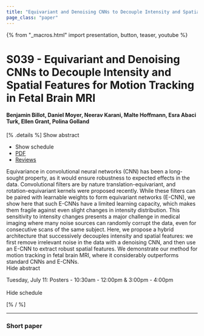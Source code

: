 ```yaml
---
title: "Equivariant and Denoising CNNs to Decouple Intensity and Spatial Features for Motion Tracking in Fetal Brain MRI"
page_class: "paper"
---
```


{% from "_macros.html" import presentation, button, teaser, youtube %}

# S039 - Equivariant and Denoising CNNs to Decouple Intensity and Spatial Features for Motion Tracking in Fetal Brain MRI

#### Benjamin Billot, Daniel Moyer, Neerav Karani, Malte Hoffmann, Esra Abaci Turk, Ellen Grant, Polina Golland

[% .details %]
<a class="toggle_visibility" data-selector=".abstract" data-level="3">Show abstract</a>
- <a class="toggle_visibility" data-selector=".schedule" data-level="3">Show schedule</a>
- <a href="https://openreview.net/pdf?id=C7VKeiHeZT">PDF</a>
- <a href="https://openreview.net/forum?id=C7VKeiHeZT">Reviews</a>

<p>
    <span class="abstract">
        Equivariance in convolutional neural networks (CNN) has been a long-sought property, as it would ensure robustness to expected effects in the data. Convolutional filters are by nature translation-equivariant, and rotation-equivariant kernels were proposed recently. While these filters can be paired with learnable weights to form equivariant networks (E-CNN), we show here that such E-CNNs have a limited learning capacity, which makes them fragile against even slight changes in intensity distribution. This sensitivity to intensity changes presents a major challenge in medical imaging where many noise sources can randomly corrupt the data, even for consecutive scans of the same subject. Here, we propose a hybrid architecture that successively decouples intensity and spatial features: we first remove irrelevant noise in the data with a denoising CNN, and then use an E-CNN to extract robust spatial features. We demonstrate our method for motion tracking in fetal brain MRI, where it considerably outperforms standard CNNs and E-CNNs.
        <br>
        <span class="actions"><a class="toggle_visibility" data-level="2">Hide abstract</a></span>
    </span>
</p>

<p>
    <span class="schedule">
        Tuesday, July 11: Posters - 10:30am - 12:00pm & 3:00pm - 4:00pm<br>
        <br>
        <span class="actions"><a class="toggle_visibility" data-level="2">Hide schedule</a></span>
    </span>
</p>
[% / %]

---


### Short paper
